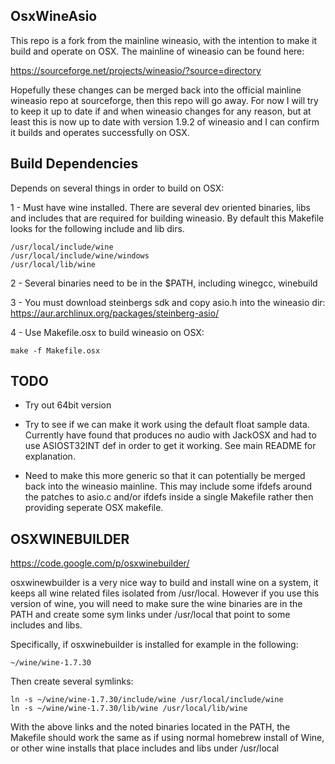 OsxWineAsio
-----------
This repo is a fork from the mainline wineasio, with the intention to make it build and operate on OSX.  The mainline of wineasio can be found here:

  https://sourceforge.net/projects/wineasio/?source=directory

Hopefully these changes can be merged back into the official mainline wineasio repo at sourceforge, then this repo will go away.  For now I will try to keep it up to date if and when wineasio changes for any reason, but at least this is now up to date with version 1.9.2 of wineasio and I can confirm it builds and operates successfully on OSX.

Build Dependencies
------------------
Depends on several things in order to build on OSX:

1 - Must have wine installed.  There are several dev oriented binaries, libs
    and includes that are required for building wineasio.  By default this
    Makefile looks for the following include and lib dirs.

    /usr/local/include/wine
    /usr/local/include/wine/windows
    /usr/local/lib/wine

2 - Several binaries need to be in the $PATH, including winegcc, winebuild

3 - You must download steinbergs sdk and copy asio.h into the wineasio dir: https://aur.archlinux.org/packages/steinberg-asio/

4 - Use Makefile.osx to build wineasio on OSX:

    make -f Makefile.osx

TODO
----
- Try out 64bit version

- Try to see if we can make it work using the default float sample data.  Currently have found that produces no audio with JackOSX and had to use ASIOST32INT def in order to get it working.  See main README for explanation.

- Need to make this more generic so that it can potentially be merged back into the wineasio mainline.  This may include some ifdefs around the patches to asio.c and/or ifdefs inside a single Makefile rather then providing seperate OSX makefile.

OSXWINEBUILDER
--------------
https://code.google.com/p/osxwinebuilder/

osxwinewbuilder is a very nice way to build and install wine on a system, it
keeps all wine related files isolated from /usr/local.  However if you use
this version of wine, you will need to make sure the wine binaries are in the
PATH and create some sym links under /usr/local that point to some includes
and libs.

Specifically, if osxwinebuilder is installed for example in the following:

    ~/wine/wine-1.7.30

Then create several symlinks:

    ln -s ~/wine/wine-1.7.30/include/wine /usr/local/include/wine
    ln -s ~/wine/wine-1.7.30/lib/wine /usr/local/lib/wine

With the above links and the noted binaries located in the PATH, the Makefile should work the same as if using normal homebrew install of Wine, or other wine installs that place includes and libs under /usr/local

